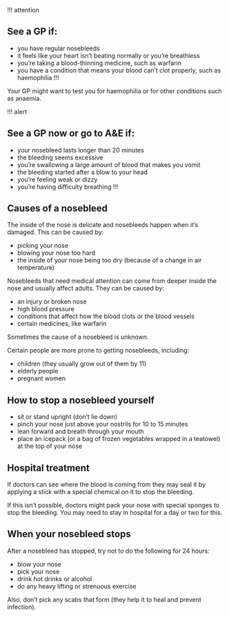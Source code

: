 !!! attention
## See a GP if:

- you have regular nosebleeds
- it feels like your heart isn’t beating normally or you’re breathless
- you’re taking a blood-thinning medicine, such as warfarin
- you have a condition that means your blood can’t clot properly, such
  as haemophilia
!!!

Your GP might want to test you for haemophilia or for other conditions such as anaemia.

!!! alert
## See a GP now or go to A&E if:

- your nosebleed lasts longer than 20 minutes
- the bleeding seems excessive
- you’re swallowing a large amount of blood that makes you vomit
- the bleeding started after a blow to your head
- you’re feeling weak or dizzy
- you’re having difficulty breathing
!!!

## Causes of a nosebleed

The inside of the nose is delicate and nosebleeds happen when it’s damaged.
This can be caused by:

- picking your nose
- blowing your nose too hard
- the inside of your nose being too dry (because of a change in air temperature)

Nosebleeds that need medical attention can come from deeper inside the nose and
usually affect adults. They can be caused by:

- an injury or broken nose
- high blood pressure
- conditions that affect how the blood clots or the blood vessels
- certain medicines, like warfarin

Sometimes the cause of a nosebleed is unknown.

Certain people are more prone to getting nosebleeds, including:

- children (they usually grow out of them by 11)
- elderly people
- pregnant women

## How to stop a nosebleed yourself

- sit or stand upright (don’t lie down)
- pinch your nose just above your nostrils for 10 to 15 minutes
- lean forward and breath through your mouth
- place an icepack (or a bag of frozen vegetables wrapped in a teatowel) at the
  top of your nose

## Hospital treatment

If doctors can see where the blood is coming from they may seal it by applying
a stick with a special chemical on it to stop the bleeding.

If this isn’t possible, doctors might pack your nose with special sponges to
stop the bleeding. You may need to stay in hospital for a day or two for this.

## When your nosebleed stops

After a nosebleed has stopped, try not to do the following for 24 hours:

- blow your nose
- pick your nose
- drink hot drinks or alcohol
- do any heavy lifting or strenuous exercise

Also, don’t pick any scabs that form (they help it to heal and prevent infection).
